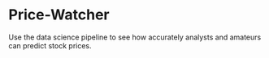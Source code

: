 # Price-Watcher
Use the data science pipeline to see how accurately analysts and amateurs can predict stock prices.
